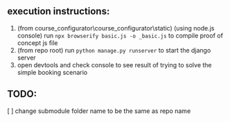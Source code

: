 ## execution instructions:

1. (from course_configurator\course_configurator\static) (using node.js console) run `npx browserify basic.js -o _basic.js` to compile proof of concept js file
2. (from repo root) run `python manage.py runserver` to start the django server
3. open devtools and check console to see result of trying to solve the simple booking scenario

## TODO:

[ ] change submodule folder name to be the same as repo name